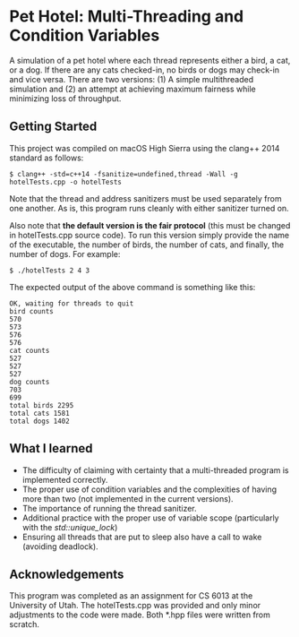 # Pet Hotel: Multi-Threading and Condition Variables

A simulation of a pet hotel where each thread represents either a bird, a cat, or a dog. If there are any cats checked-in, no birds or dogs may check-in and vice versa. There are two versions: (1) A simple multithreaded simulation and (2) an attempt at achieving maximum fairness while minimizing loss of throughput.

## Getting Started

This project was compiled on macOS High Sierra using the clang++ 2014 standard as follows:

```
$ clang++ -std=c++14 -fsanitize=undefined,thread -Wall -g hotelTests.cpp -o hotelTests
```

Note that the thread and address sanitizers must be used separately from one another. As is, this program runs cleanly with either sanitizer turned on.

Also note that **the default version is the fair protocol** (this must be changed in hotelTests.cpp source code). To run this version simply provide the name of the executable, the number of birds, the number of cats, and finally, the number of dogs. For example:

```
$ ./hotelTests 2 4 3
```

The expected output of the above command is something like this:

```
OK, waiting for threads to quit
bird counts
570
573
576
576
cat counts
527
527
527
dog counts
703
699
total birds 2295
total cats 1581
total dogs 1402
```

## What I learned

* The difficulty of claiming with certainty that a multi-threaded program is implemented correctly.
* The proper use of condition variables and the complexities of having more than two (not implemented in the current versions).
* The importance of running the thread sanitizer.
* Additional practice with the proper use of variable scope (particularly with the *std::unique_lock*)
* Ensuring all threads that are put to sleep also have a call to wake (avoiding deadlock).

## Acknowledgements

This program was completed as an assignment for CS 6013 at the University of Utah. The hotelTests.cpp was provided and only minor adjustments to the code were made. Both *.hpp files were written from scratch.
